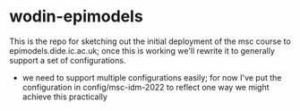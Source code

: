 # wodin-epimodels

This is the repo for sketching out the initial deployment of the msc course to epimodels.dide.ic.ac.uk; once this is working we'll rewrite it to generally support a set of configurations.

* we need to support multiple configurations easily; for now I've put the configuration in config/msc-idm-2022 to reflect one way we might achieve this practically

